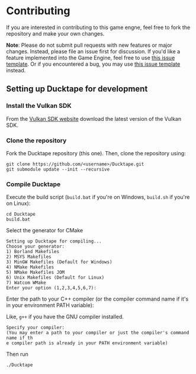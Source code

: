 

# Contributing

If you are interested in contributing to this game engne, feel free to fork the repository and make your own changes.

**Note**: Please do not submit pull requests with new features or major changes. Instead, please file an issue first for discussion. If you'd like a feature implemented into the Game Engine, feel free to use [this issue template](https://github.com/DucktapeEngine/Ducktape/issues/new?assignees=&labels=&template=feature_request.md&title=). Or if you encountered a bug, you may use [this issue template](https://github.com/DucktapeEngine/Ducktape/issues/new?assignees=&labels=&template=bug_report.md&title=) instead.

## Setting up Ducktape for development

### Install the Vulkan SDK
From the [Vulkan SDK website](https://vulkan.lunarg.com/) download the latest version of the Vulkan SDK.


### Clone the repository
Fork the Ducktape repository (this one).
Then, clone the repository using:
```
git clone https://github.com/<username>/Ducktape.git
git submodule update --init --recursive
```

### Compile Ducktape
Execute the build script (`build.bat` if you're on Windows, `build.sh` if you're on Linux):
```
cd Ducktape
build.bat
```
Select the generator for CMake
```
Setting up Ducktape for compiling...
Choose your generator:
1) Borland Makefiles
2) MSYS Makefiles
3) MinGW Makefiles (Default for Windows)
4) NMake Makefiles
5) NMake Makefiles JOM
6) Unix Makefiles (Default for Linux)
7) Watcom WMake
Enter your option (1,2,3,4,5,6,7):
```
Enter the path to your C++ compiler (or the compiler command name if it's in your environment PATH variable):

Like, `g++` if you have the GNU compiler installed.
```
Specify your compiler:
(You may enter a path to your compiler or just the compiler's command name if th
e compiler path is already in your PATH environment variable)
```

Then run 

```
./Ducktape
```